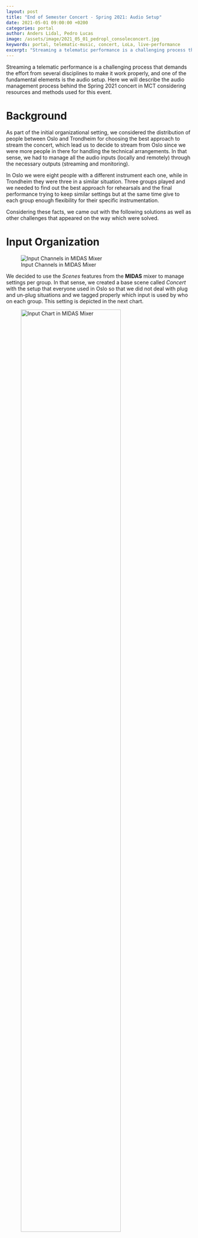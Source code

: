 ```yaml
---
layout: post
title: "End of Semester Concert - Spring 2021: Audio Setup"
date: 2021-05-01 09:00:00 +0200
categories: portal
author: Anders Lidal, Pedro Lucas
image: /assets/image/2021_05_01_pedropl_consoleconcert.jpg
keywords: portal, telematic-music, concert, LoLa, live-performance
excerpt: "Streaming a telematic performance is a challenging process that demands the effort from several disciplines to make it work properly, and one of the fundamental elements is the audio setup."
---
```


Streaming a telematic performance is a challenging process that demands the effort from several disciplines to make it work properly, and one of the fundamental elements is the audio setup.
Here we will describe the audio management process behind the Spring 2021 concert in MCT considering resources and methods used for this event.

# Background

As part of the initial organizational setting, we considered the distribution of people between Oslo and Trondheim for choosing the best approach to stream the concert, which lead us to decide to stream from Oslo since we were more people in there for handling the technical arrangements. In that sense, we had to manage all the audio inputs (locally and remotely) through the necessary outputs (streaming and monitoring).

In Oslo we were eight people with a different instrument each one, while in Trondheim they were three in a similar situation. Three groups played and we needed to find out the best approach for rehearsals and the final performance trying to keep similar settings but at the same time give to each group enough flexibility for their specific instrumentation.

Considering these facts, we came out with the following solutions as well as other challenges that appeared on the way which were solved.

# Input Organization

<figure style="float: none">
   <img src="/assets/image/2021_05_01_pedropl_mixerinputs.jpg" alt="Input Channels in MIDAS Mixer" title="Input Channels in MIDAS Mixer" width="auto" />
   <figcaption>Input Channels in MIDAS Mixer</figcaption>
</figure>

We decided to use the *Scenes* features from the **MIDAS** mixer to manage settings per group. In that sense, we created a base scene called *Concert* with the setup that everyone used in Oslo so that we did not deal with plug and un-plug situations and we tagged properly which input is used by who on each group. This setting is depicted in the next chart.

<figure style="float: none">
   <img src="/assets/image/2021_05_01_pedropl_concertaudiosetup.jpeg" alt="Input Chart in MIDAS Mixer" title="Input Chart in MIDAS Mixer" width="80%" />
   <figcaption>Input Chart in MIDAS Mixer</figcaption>
</figure>

As you can see, we were split in groups A, B, and C using specific inputs. We ensured that the instrumentation was independent per each song even if the inputs were shared since we defined later specific scenes per each group based on the *Concert* scene, which means that we created the scenes *Concert A*, *Concert B*, and *Concert C* so that each group could change as they need for rehearsals previous to the concert without affecting the others.

Note that we used a small mixer (shown below) for the first input (a stereo input) to share it. It was useful for not having many channels in the mixer and make the operation easier since each instrument was playing in different songs and the changes could happen in both sides (Midas mixer using scenes, or independent channels in the other mixer).

<figure style="float: none">
   <img src="/assets/image/2021_05_01_pedropl_localmixer.jpg" alt="Local Mixer for Stereo Input 1 and 2" title="Local Mixer for Stereo Input 1 and 2" width="80%" />
   <figcaption>Local Mixer for Stereo Input 1 and 2</figcaption>
</figure>

It is important to remark that we received the remote signal from Trondheim through channel 11 and 12 as stereo by using the [LOLA](https://lola.conts.it/) system. It means that it was the responsibility from them to send the signal correctly and in a good level in order to mix it properly with the rest of instruments, luckily, each participant from Trondheim played in a different group, which helps to simplify the audio operation remotely, also they did not deal with the complexity of several input groups, and that is why they preferred to assign each instrument to a different channel in the same scene.

# Output Organization

In terms of output, we needed to manage two sources to feed the streaming and the local monitoring, also take care in sending our mix to Trondheim trough LOLA. For streaming, the video team took the output from the USB port in the Midas mixer and the signal was routed from the *Monitor* output. The local monitoring was given through the *Main Stereo* output that is send to the front speakers. Note that *Monitor* and *Main Stereo* are two different set of signals that can be routed in several places inside the mixer configuration.

Specifically, regarding monitoring, we came with the idea of using headphones instead of the local speakers to reduce feedback. So, we configured the mixer to send the output from the *Monitor* to one pair of outputs in the AES box (mapped with inputs from 1 to 8) in front of the room so that it can be installed a headphone amplifier with several outputs for every participant. The configuration panel to change this setting is shown below. Note that output 7 and 8 would be the physical points to connect any device, in this case it was the headphones amplifier.

<figure style="float: none">
   <img src="/assets/image/2021_05_01_pedropl_settingsheadphones.jpg" alt="Monitor Output to AES Outputs 7 and 8" title="Monitor Output to AES Outputs 7 and 8" width="auto" />
   <figcaption>Monitor Output to AES Outputs 7 and 8</figcaption>
</figure>

As it was mentioned before, we used a headphone amplifier to split the monitor signal in several outputs for each participant. This device is shown in the next image.

<figure style="float: none">
   <img src="/assets/image/2021_05_01_pedropl_headphonesamp.jpg" alt="Headphones Amplifier" title="Headphones Amplifier" width="auto" />
   <figcaption>Headphones Amplifier</figcaption>
</figure>

Although we made this setup work, when we tested with the groups playing, some of them preferred to hear the sound from the speaker and found this solution invasive and not suitable for the performance flow. That is why we discarded it and we just used the *Main Stereo* as normal by taking care of levels and EQ to avoid feedback issues, but anyone who wants to replicate this setup could use this solution.

# Operation in the Concert

** ANDERS COULD WRITE IN HERE **

<figure style="float: none">
   <img src="/assets/image/2021_05_01_pedropl_consoleconcert.jpg" alt="Control Center in the Portal" title="Control Center in the Portal" width="auto" />
   <figcaption>Control Center in the Portal</figcaption>
</figure>

# Team Responsibilities and Final Reflection

Anders and Pedro participated in several portal sections in classes and outside classes to test, install, and configure the setup used in the concert, each team was responsible to adjust their settings in rehearsals. In some specific tasks, Pedro figured out the way to route the output to the headphones amplifier and tested the whole setup considering this new addition. Anders operated the concert for all teams in the presentation day and made specific adjustments in the mixer on every test.

## Ander’s Reflection


## Pedro’s Reflection

Participating as part of the audio team for the concert was challenging because I still was struggling with the mental model for the operation of the MIDAS mixer, but it helped me to get a better understanding of it as well as the portal setup since we had to modify some configurations that were in there from the very beginning of the course, mostly regarding microphones and input types. The organizational aspect of the audio in the concert was a good point to learn how to manage live concerts and specially in a telematic setting as well as the needs from performers locally and remotely. I would suggest to continuing exploring ways to reduce feedback issues and manage proper monitoring that satisfies the performer’s demands.  
